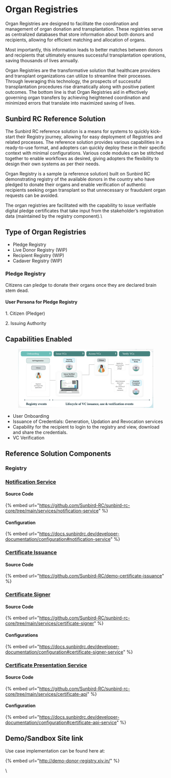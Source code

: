 # Organ Registries

Organ Registries are designed to facilitate the coordination and management of organ donation and transplantation. These registries serve as centralized databases that store information about both donors and recipients, allowing for efficient matching and allocation of organs.

Most importantly, this information leads to better matches between donors and recipients that ultimately ensures successful transplantation operations, saving thousands of lives annually.&#x20;

Organ Registries are the transformative solution that healthcare providers and transplant organizations can utilize to streamline their processes. Through leveraging this technology, the prospects of successful transplantation procedures rise dramatically along with positive patient outcomes. The bottom line is that Organ Registries aid in effectively governing organ transfers by achieving heightened coordination and minimized errors that translate into maximized saving of lives.

## Sunbird RC Reference Solution

The Sunbird RC reference solution is a means for systems to quickly kick-start their Registry journey, allowing for easy deployment of Registries and related processes. The reference solution provides various capabilities in a ready-to-use format, and adopters can quickly deploy these in their specific context with minimal configurations. Various code modules can be stitched together to enable workflows as desired, giving adopters the flexibility to design their own systems as per their needs.&#x20;

Organ Registry is a sample (a reference solution) built on Sunbird RC demonstrating registry of the available donors in the country who have pledged to donate their organs and enable verification of authentic recipients seeking organ transplant so that unnecessary or fraudulent organ requests can be avoided.

The organ registries are facilitated with the capability to issue verifiable digital pledge certificates that take input from the stakeholder’s registration data (maintained by the registry component).\


## Type of Organ Registries

* Pledge Registry
* Live Donor Registry (WIP)
* Recipient Registry (WIP)
* Cadaver Registry (WIP)

### Pledge Registry

Citizens can pledge to donate their organs once they are declared brain stem dead.&#x20;

#### User Persona for Pledge Registry

1\.     Citizen (Pledger)

2\.     Issuing Authority



## Capabilities Enabled

<figure><img src="../../../.gitbook/assets/image (1) (3).png" alt=""><figcaption></figcaption></figure>

* User Onboarding
* Issuance of Credentials: Generation, Updation and Revocation services
* Capability for the recipient to login to the registry and view, download and share the credentials.
* VC Verification&#x20;

## Reference Solution Components

### Registry&#x20;

### [Notification Service](https://docs.sunbirdrc.dev/learn/readme/high-level-architecture#notification-ms)

#### Source Code

{% embed url="https://github.com/Sunbird-RC/sunbird-rc-core/tree/main/services/notification-service" %}

#### Configuration&#x20;

{% embed url="https://docs.sunbirdrc.dev/developer-documentation/configuration#notification-service" %}

### [Certificate Issuance](https://docs.sunbirdrc.dev/reference-solutions/certificate-issuance)[ ](https://docs.sunbirdrc.dev/reference-solutions/certificate-issuance)

#### Source Code

{% embed url="https://github.com/Sunbird-RC/demo-certificate-issuance" %}

### [Certificate Signer](https://docs.sunbirdrc.dev/learn/readme/high-level-architecture#certificate-signer)

#### Source Code

{% embed url="https://github.com/Sunbird-RC/sunbird-rc-core/tree/main/services/certificate-signer" %}

#### Configurations

{% embed url="https://docs.sunbirdrc.dev/developer-documentation/configuration#certificate-signer-service" %}

### [Certificate Presentation Service](https://docs.sunbirdrc.dev/learn/readme/high-level-architecture#certificate-api)

#### Source Code

{% embed url="https://github.com/Sunbird-RC/sunbird-rc-core/tree/main/services/certificate-api" %}

#### Configuration&#x20;

{% embed url="https://docs.sunbirdrc.dev/developer-documentation/configuration#certificate-api-service" %}

## Demo/Sandbox Site link

Use case implementation can be found here at:

{% embed url="http://demo-donor-registry.xiv.in/" %}





\
